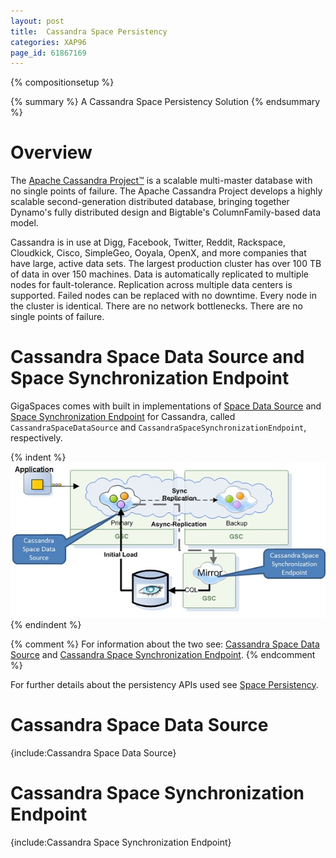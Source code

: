 ```yaml
---
layout: post
title:  Cassandra Space Persistency
categories: XAP96
page_id: 61867169
---
```


{% compositionsetup %}

{% summary %} A Cassandra Space Persistency Solution {% endsummary %}

# Overview

The [Apache Cassandra Project™](http://cassandra.apache.org) is a scalable multi-master database with no single points of failure. The Apache Cassandra Project develops a highly scalable second-generation distributed database, bringing together Dynamo's fully distributed design and Bigtable's ColumnFamily-based data model.

Cassandra is in use at Digg, Facebook, Twitter, Reddit, Rackspace, Cloudkick, Cisco, SimpleGeo, Ooyala, OpenX, and more companies that have large, active data sets. The largest production cluster has over 100 TB of data in over 150 machines. Data is automatically replicated to multiple nodes for fault-tolerance. Replication across multiple data centers is supported. Failed nodes can be replaced with no downtime. Every node in the cluster is identical. There are no network bottlenecks. There are no single points of failure.

# Cassandra Space Data Source and Space Synchronization Endpoint

GigaSpaces comes with built in implementations of [Space Data Source](/xap96/2013/02/24/space-data-source-api.html) and [Space Synchronization Endpoint](/xap96/2013/02/25/space-synchronization-endpoint-api.html) for Cassandra, called `CassandraSpaceDataSource` and `CassandraSpaceSynchronizationEndpoint`, respectively. 

{% indent %}
![CassMirrorNew.jpg](/attachment_files/CassMirrorNew.jpg)
{% endindent %}

{% comment %}
For information about the two see: [Cassandra Space Data Source](/xap96/2012/12/28/cassandra-space-data-source.html) and [Cassandra Space Synchronization Endpoint](/xap96/2012/12/28/cassandra-space-synchronization-endpoint.html).
{% endcomment %}

For further details about the persistency APIs used see [Space Persistency](/xap96/2012/12/30/space-persistency.html).

# Cassandra Space Data Source

{include:Cassandra Space Data Source} 

# Cassandra Space Synchronization Endpoint

{include:Cassandra Space Synchronization Endpoint} 
